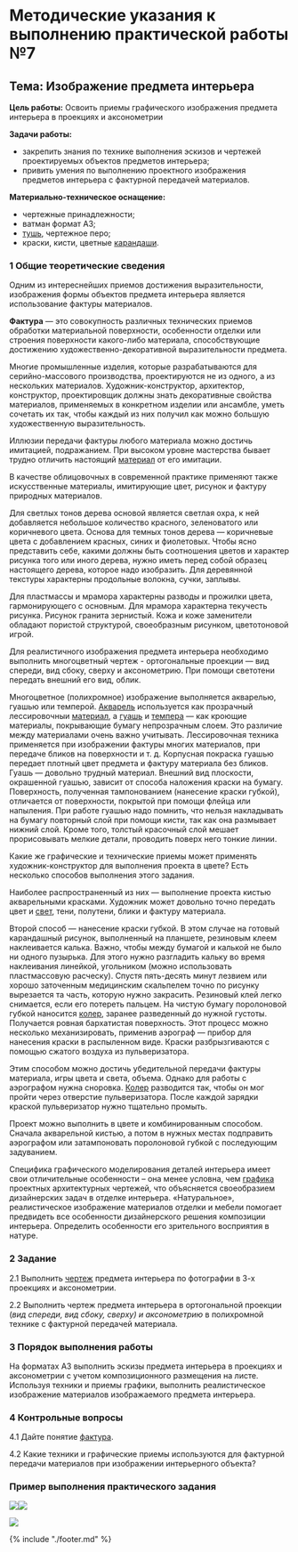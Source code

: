 # Методические указания к выполнению практической работы №7

## Тема: Изображение предмета интерьера

**Цель работы:** Освоить приемы графического изображения предмета интерьера в проекциях и аксонометрии

**Задачи работы:**

*   закрепить знания по технике выполнения эскизов и чертежей проектируемых объектов предметов интерьера;
*   привить умения по выполнению проектного изображения предметов интерьера с фактурной передачей материалов.

**Материально-техническое оснащение:**

*   чертежные принадлежности;
*   ватман формат А3;
*   [тушь](GLOSSARY.md#тушь), чертежное перо;
*   краски, кисти, цветные [карандаши](GLOSSARY.md#карандаш).

### 1 Общие теоретические сведения

Одним из интереснейших приемов достижения выразительности, изображения формы объектов предмета интерьера является использование фактуры материалов.

**Фактура** — это совокупность различных технических приемов обработки материальной поверхности, особенности отделки или строения поверхности какого-либо материала, способствующие достижению художественно-декоративной выразительности предмета.

Многие промышленные изделия, которые разрабатываются для серийно-массового производства, проектируются не из одного, а из нескольких материалов. Художник-конструктор, архитектор, конструктор, проектировщик должны знать декоративные свойства материалов, применяемых в конкретном изделии или ансамбле, уметь сочетать их так, чтобы каждый из них получил как можно большую художественную выразительность.

Иллюзии передачи фактуры любого материала можно достичь имитацией, подражанием. При высоком уровне мастерства бывает трудно отличить настоящий [материал](GLOSSARY.md#материал) от его имитации.

В качестве облицовочных в современной практике применяют также искусственные материалы, имитирующие цвет, рисунок и фактуру природных материалов.

Для светлых тонов дерева основой является светлая охра, к ней добавляется небольшое количество красного, зеленоватого или коричневого цвета. Основа для темных тонов дерева — коричневые цвета с добавлением красных, синих и фиолетовых. Чтобы ясно представить себе, какими должны быть соотношения цветов и характер рисунка того или иного дерева, нужно иметь перед собой образец настоящего дерева, которое надо изобразить. Для деревянной текстуры характерны продольные волокна, сучки, заплывы.

Для пластмассы и мрамора характерны разводы и прожилки цвета, гармонирующего с основным. Для мрамора характерна текучесть рисунка. Рисунок гранита зернистый. Кожа и коже заменители обладают пористой структурой, своеобразным рисунком, цветотоновой игрой.

Для реалистичного изображения предмета интерьера необходимо выполнить многоцветный чертеж - ортогональные проекции — вид спереди, вид сбоку, сверху и аксонометрию. При помощи светотени передать внешний его вид, облик.

Многоцветное (полихромное) изображение выполняется акварелью, гуашью или темперой. [Акварель](GLOSSARY.md#акварель) используется как прозрачный лессировочныи [материал](GLOSSARY.md#материал), а [гуашь](GLOSSARY.md#гуашь) и [темпера](GLOSSARY.md#темпера) — как кроющие материалы, покрывающие бумагу непрозрачным слоем. Это различие между материалами очень важно учитывать. Лессировочная техника применяется при изображении фактуры многих материалов, при передаче бликов на поверхности и т. д. Корпусная покраска гуашью передает плотный цвет предмета и фактуру материала без бликов. Гуашь — довольно трудный материал. Внешний вид плоскости, окрашенной гуашью, зависит от способа наложения краски на бумагу. Поверхность, полученная тампонованием (нанесение краски губкой), отличается от поверхности, покрытой при помощи флейца или напыления. При работе гуашью надо помнить, что нельзя накладывать на бумагу повторный слой при помощи кисти, так как она размывает нижний слой. Кроме того, толстый красочный слой мешает прорисовывать мелкие детали, проводить поверх него тонкие линии.

Какие же графические и технические приемы может применять художник-конструктор для выполнения проекта в цвете? Есть несколько способов выполнения этого задания.

Наиболее распространенный из них — выполнение проекта кистью акварельными красками. Художник может довольно точно передать цвет и [свет](GLOSSARY.md#cвет), тени, полутени, блики и фактуру материала.

Второй способ — нанесение краски губкой. В этом случае на готовый карандашный рисунок, выполненный на планшете, резиновым клеем наклеивается калька. Важно, чтобы между бумагой и калькой не было ни одного пузырька. Для этого нужно разгладить кальку во время наклеивания линейкой, угольником (можно использовать пластмассовую расческу). Спустя пять-десять минут лезвием или хорошо заточенным медицинским скальпелем точно по рисунку вырезается та часть, которую нужно закрасить. Резиновый клей легко снимается, если его потереть пальцем. На чистую бумагу поролоновой губкой наносится [колер](GLOSSARY.md#колер), заранее разведенный до нужной густоты. Получается ровная бархатистая поверхность. Этот процесс можно несколько механизировать, применив аэрограф — прибор для нанесения краски в распыленном виде. Краски разбрызгиваются с помощью сжатого воздуха из пульверизатора.

Этим способом можно достичь убедительной передачи фактуры материала, игры цвета и света, объема. Однако для работы с аэрографом нужна сноровка. [Колер](GLOSSARY.md#колер) разводится так, чтобы он мог пройти через отверстие пульверизатора. После каждой зарядки краской пульверизатор нужно тщательно промыть.

Проект можно выполнить в цвете и комбинированным способом. Сначала акварельной кистью, а потом в нужных местах подправить аэрографом или затампоновать поролоновой губкой с последующим задуванием.

Специфика графического моделирования деталей интерьера имеет свои отличительные особенности – она менее условна, чем [графика](GLOSSARY.md#графика) проектных архитектурных чертежей, что объясняется своеобразием дизайнерских задач в отделке интерьера. «Натуральное», реалистическое изображение материалов отделки и мебели помогает предвидеть все особенности дизайнерского решения композиции интерьера. Определить особенности его зрительного восприятия в натуре.

### 2 Задание

2.1 Выполнить [чертеж](GLOSSARY.md#чертеж) предмета интерьера по фотографии в 3-х проекциях и аксонометрии.

2.2 Выполнить чертеж предмета интерьера в ортогональной проекции (_вид спереди, вид сбоку, сверху) и аксонометрию_ в полихромной технике с фактурной передачей материала.

### 3 Порядок выполнения работы

На форматах А3 выполнить эскизы предмета интерьера в проекциях и аксонометрии с учетом композиционного размещения на листе. Используя техники и приемы графики, выполнить реалистическое изображение материалов изображаемого предмета интерьера.

### 4 Контрольные вопросы

4.1 Дайте понятие [фактура](GLOSSARY.md#фактура).

4.2 Какие техники и графические приемы используются для фактурной передачи материалов при изображении интерьерного объекта?

### Пример выполнения практического задания

![](assets/a7-1.png)![](assets/a7-2.png)

![](assets/a7-3.jpg)


{% include "./footer.md" %}
